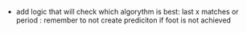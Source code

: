 -  add logic that will check which algorythm is best: last x matches or period
: remember to not create prediciton if foot is not achieved